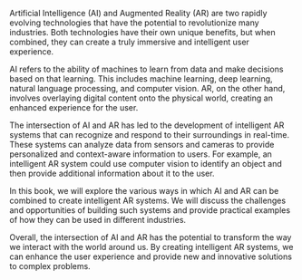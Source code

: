 

Artificial Intelligence (AI) and Augmented Reality (AR) are two rapidly evolving technologies that have the potential to revolutionize many industries. Both technologies have their own unique benefits, but when combined, they can create a truly immersive and intelligent user experience.

AI refers to the ability of machines to learn from data and make decisions based on that learning. This includes machine learning, deep learning, natural language processing, and computer vision. AR, on the other hand, involves overlaying digital content onto the physical world, creating an enhanced experience for the user.

The intersection of AI and AR has led to the development of intelligent AR systems that can recognize and respond to their surroundings in real-time. These systems can analyze data from sensors and cameras to provide personalized and context-aware information to users. For example, an intelligent AR system could use computer vision to identify an object and then provide additional information about it to the user.

In this book, we will explore the various ways in which AI and AR can be combined to create intelligent AR systems. We will discuss the challenges and opportunities of building such systems and provide practical examples of how they can be used in different industries.

Overall, the intersection of AI and AR has the potential to transform the way we interact with the world around us. By creating intelligent AR systems, we can enhance the user experience and provide new and innovative solutions to complex problems.
